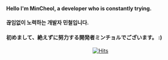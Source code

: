 
#### Hello I'm MinCheol, a developer who is constantly trying. 
#### 끊임없이 노력하는 개발자 민철입니다.
#### 初めまして、絶えずに努力する開発者ミンチョルでございます。 :)
<div align=center>
	
 [![Hits](https://hits.seeyoufarm.com/api/count/incr/badge.svg?url=https%3A%2F%2Fgithub.com%2Fkmc1210&count_bg=%23ACE4A5&title_bg=%23555555&icon=&icon_color=%23E7E7E7&title=hits&edge_flat=false)](https://hits.seeyoufarm.com)	
</div>


<!--
**kmc1210/kmc1210** is a ✨ _special_ ✨ repository because its `README.md` (this file) appears on your GitHub profile.

Here are some ideas to get you started:

- 🔭 I’m currently working on ...
- 🌱 I’m currently learning ...
- 👯 I’m looking to collaborate on ...
- 🤔 I’m looking for help with ...
- 💬 Ask me about ...
- 📫 How to reach me: ...
- 😄 Pronouns: ...
- ⚡ Fun fact: ...
-->
